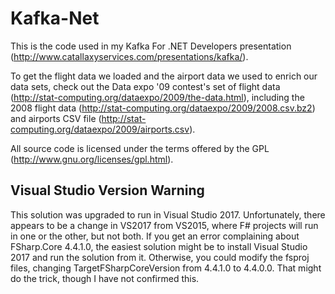 # Kafka-Net
This is the code used in my Kafka For .NET Developers presentation (http://www.catallaxyservices.com/presentations/kafka/).

To get the flight data we loaded and the airport data we used to enrich our data sets, check out the Data expo '09 contest's set of 
flight data (http://stat-computing.org/dataexpo/2009/the-data.html), including the 2008 flight data (http://stat-computing.org/dataexpo/2009/2008.csv.bz2)
and airports CSV file (http://stat-computing.org/dataexpo/2009/airports.csv).

All source code is licensed under the terms offered by the GPL (http://www.gnu.org/licenses/gpl.html).

## Visual Studio Version Warning

This solution was upgraded to run in Visual Studio 2017.  Unfortunately, there appears to be a change in VS2017 from VS2015, where F# projects will run in one or the other, but not both.  If you get an error
complaining about FSharp.Core 4.4.1.0, the easiest solution might be to install Visual Studio 2017 and run the solution from it.  Otherwise, you could modify the fsproj files,
changing TargetFSharpCoreVersion from 4.4.1.0 to 4.4.0.0.  That might do the trick, though I have not confirmed this.